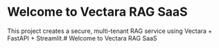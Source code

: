 # Welcome to Vectara RAG SaaS

This project creates a secure, multi-tenant RAG service using Vectara + FastAPI + Streamlit.# Welcome to Vectara RAG SaaS

